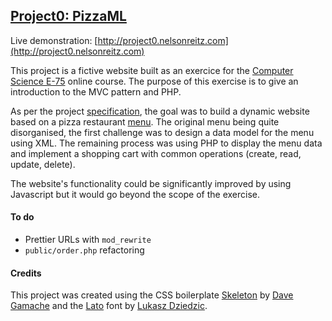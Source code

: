 ## [Project0: PizzaML](http://project0.nelsonreitz.com)

Live demonstration: [http://project0.nelsonreitz.com](http://project0.nelsonreitz.com)

This project is a fictive website built as an exercice for the [Computer Science E-75](http://cs75.tv) online course. The purpose of this
exercise is to give an introduction to the MVC pattern and PHP.

As per the project [specification](http://cdn.cs75.net/2012/summer/projects/0/project0.pdf), the goal was to build a dynamic
website based on a pizza restaurant [menu](http://cdn.cs75.net/2012/summer/projects/0/menu.pdf). The original menu being quite disorganised,
the first challenge was to design a data model for the menu using XML. The remaining process was using PHP to display the menu data
and implement a shopping cart with common operations (create, read, update, delete).

The website's functionality could be significantly improved by using Javascript but it would go beyond the scope of the exercise.

#### To do
- Prettier URLs with `mod_rewrite`
- `public/order.php` refactoring

#### Credits
This project was created using the CSS boilerplate [Skeleton](http://getskeleton.com) by [Dave Gamache](https://twitter.com/dhg) and
the [Lato](https://www.google.com/fonts/specimen/Lato) font by [Lukasz Dziedzic](http://http://www.lukaszdziedzic.eu).
